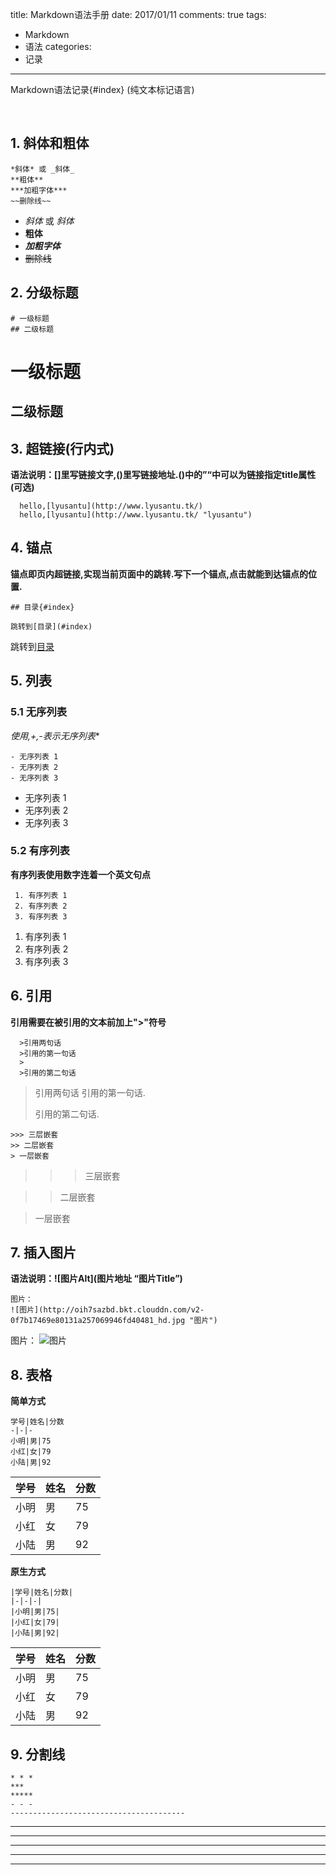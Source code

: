 title: Markdown语法手册
date: 2017/01/11
comments: true
tags:
 - Markdown
 - 语法
categories: 
 - 记录
 
------------------

Markdown语法记录{#index} (纯文本标记语言)
<!-- more -->​
## 1. 斜体和粗体
  ```
  *斜体* 或 _斜体_
  **粗体**
  ***加粗字体***
  ~~删除线~~
  ```
  - *斜体* 或 _斜体_
  - **粗体**
  - ***加粗字体***
  - ~~删除线~~

## 2. 分级标题
  ```
  # 一级标题
  ## 二级标题
  ```
  # 一级标题
  ## 二级标题

## 3. 超链接(行内式)
  **语法说明：[]里写链接文字,()里写链接地址.()中的”“中可以为链接指定title属性(可选)**
  ```
    hello,[lyusantu](http://www.lyusantu.tk/)
    hello,[lyusantu](http://www.lyusantu.tk/ "lyusantu")
  ```

## 4. 锚点
  **锚点即页内超链接,实现当前页面中的跳转.写下一个锚点,点击就能到达锚点的位置.**
  ```
  ## 目录{#index}

  跳转到[目录](#index)
  ```
  跳转到[目录](#index)

## 5. 列表
### 5.1 无序列表
  **使用*,+,-表示无序列表**
  ```
  - 无序列表 1
  - 无序列表 2
  - 无序列表 3
  ```
  - 无序列表 1
  - 无序列表 2
  - 无序列表 3
### 5.2 有序列表
  **有序列表使用数字连着一个英文句点**
  ```
   1. 有序列表 1
   2. 有序列表 2
   3. 有序列表 3
  ```
  1. 有序列表 1
  2. 有序列表 2
  3. 有序列表 3

## 6. 引用
  **引用需要在被引用的文本前加上">"符号**
  ```
    >引用两句话
    >引用的第一句话
    >
    >引用的第二句话
  ```
  >引用两句话
  >引用的第一句话.
  >
  >引用的第二句话.

  ```
  >>> 三层嵌套
  >> 二层嵌套
  > 一层嵌套
  ```
  >>> 三层嵌套

  >> 二层嵌套

  > 一层嵌套

## 7. 插入图片
  **语法说明：![图片Alt](图片地址 “图片Title”)**
  ```
  图片：
 ![图片](http://oih7sazbd.bkt.clouddn.com/v2-0f7b17469e80131a257069946fd40481_hd.jpg "图片")
 ```
 图片：
![图片](http://oih7sazbd.bkt.clouddn.com/v2-0f7b17469e80131a257069946fd40481_hd.jpg "图片")

## 8. 表格
  **简单方式**
  ```
  学号|姓名|分数
  -|-|-
  小明|男|75
  小红|女|79
  小陆|男|92
  ```
  学号|姓名|分数
  -|-|-
  小明|男|75
  小红|女|79
  小陆|男|92

  **原生方式**
  ```
  |学号|姓名|分数|
  |-|-|-|
  |小明|男|75|
  |小红|女|79|
  |小陆|男|92|
  ```
  |学号|姓名|分数|
  |-|-|-|
  |小明|男|75|
  |小红|女|79|
  |小陆|男|92|

## 9. 分割线
  ```
  * * *
  ***
  *****
  - - -
  ---------------------------------------
  ```
  * * *
  ***
  *****
  - - -
  -----------------------------------------

  ```
